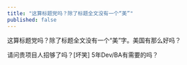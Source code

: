 ```yaml
---
title: "这算标题党吗？除了标题全文没有一个“美”"
published: false
---
```

这算标题党吗？除了标题全文没有一个“美”字。美国有那么好吗？

请问贵项目人招够了吗？[坏笑] 5年Dev/BA有需要的吗？